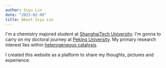 ```yaml
---
author: Siyu Lin
date: "2023-02-09"
title: About Siyu Lin
---
```


I'm a chemistry majored student at [ShanghaiTech University](https://www.shanghaitech.edu.cn/eng/). I'm gonna to carry on my doctoral journey at [Peking University](https://english.pku.edu.cn/). My primary research interest lies within [heterogeneous catalysis](https://en.wikipedia.org/wiki/Heterogeneous_catalysis).

I created this website as a platform to share my thoughts, pictures and experience.


